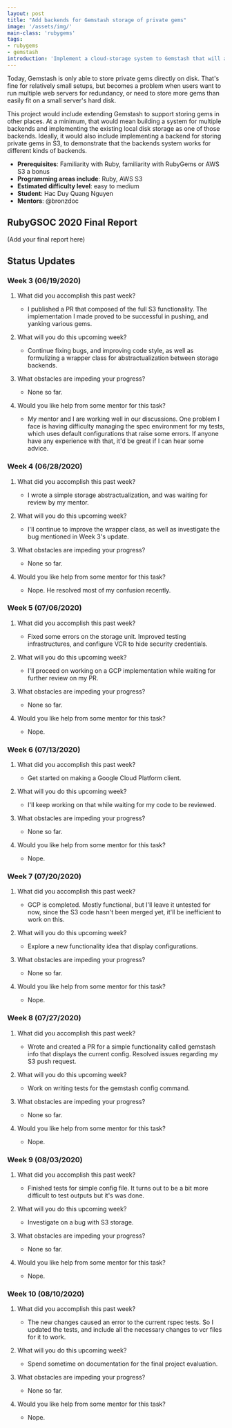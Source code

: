 ```yaml
---
layout: post
title: "Add backends for Gemstash storage of private gems"
image: '/assets/img/'
main-class: 'rubygems'
tags:
- rubygems
- gemstash
introduction: 'Implement a cloud-storage system to Gemstash that will allow gems to be shared, and used across internal machines effectively.'
---
```


Today, Gemstash is only able to store private gems directly on disk. That's fine for relatively small setups, but becomes a problem when users want to run multiple web servers for redundancy, or need to store more gems than easily fit on a small server's hard disk.

This project would include extending Gemstash to support storing gems in other places. At a minimum, that would mean building a system for multiple backends and implementing the existing local disk storage as one of those backends. Ideally, it would also include implementing a backend for storing private gems in S3, to demonstrate that the backends system works for different kinds of backends.

* **Prerequisites**: Familiarity with Ruby, familiarity with RubyGems or AWS S3 a bonus
* **Programming areas include**: Ruby, AWS S3
* **Estimated difficulty level**: easy to medium
* **Student**: Hac Duy Quang Nguyen
* **Mentors**: @bronzdoc

## RubyGSOC 2020 Final Report

(Add your final report here)

## Status Updates

### Week 3 (06/19/2020)

1. What did you accomplish this past week?
    - I published a PR that composed of the full S3 functionality. The implementation I made proved to be successful in pushing, and yanking various gems.

1. What will you do this upcoming week?
    - Continue fixing bugs, and improving code style, as well as formulizing a wrapper class for abstractualization between storage backends.

1. What obstacles are impeding your progress?
    - None so far.

1. Would you like help from some mentor for this task?
    - My mentor and I are working well in our discussions. One problem I face is having difficulty managing the spec environment for my tests, which uses default configurations that raise some errors. If anyone have any experience with that, it'd be great if I can hear some advice.
    
### Week 4 (06/28/2020)

1. What did you accomplish this past week?
    - I wrote a simple storage abstractualization, and was waiting for review by my mentor. 

1. What will you do this upcoming week?
    - I'll continue to improve the wrapper class, as well as investigate the bug mentioned in Week 3's update.

1. What obstacles are impeding your progress?
    - None so far.

1. Would you like help from some mentor for this task?
    - Nope. He resolved most of my confusion recently.

### Week 5 (07/06/2020)


1. What did you accomplish this past week?
    - Fixed some errors on the storage unit. Improved testing infrastructures, and configure VCR to hide security credentials.

1. What will you do this upcoming week?
    - I'll proceed on working on a GCP implementation while waiting for further review on my PR.

1. What obstacles are impeding your progress?
    - None so far.

1. Would you like help from some mentor for this task?
    - Nope.

### Week 6 (07/13/2020)


1. What did you accomplish this past week?
    - Get started on making a Google Cloud Platform client. 

1. What will you do this upcoming week?
    - I'll keep working on that while waiting for my code to be reviewed.

1. What obstacles are impeding your progress?
    - None so far.

1. Would you like help from some mentor for this task?
    - Nope.


### Week 7 (07/20/2020)

1. What did you accomplish this past week?
    - GCP is completed. Mostly functional, but I'll leave it untested for now, since the S3 code hasn't been merged yet, it'll be inefficient to work on this.

1. What will you do this upcoming week?
    - Explore a new functionality idea that display configurations.

1. What obstacles are impeding your progress?
    - None so far.

1. Would you like help from some mentor for this task?
    - Nope.

### Week 8 (07/27/2020)

1. What did you accomplish this past week?
    - Wrote and created a PR for a simple functionality called gemstash info that displays the current config. Resolved issues regarding my S3 push request.

1. What will you do this upcoming week?
    - Work on writing tests for the gemstash config command.

1. What obstacles are impeding your progress?
    - None so far.

1. Would you like help from some mentor for this task?
    - Nope.

### Week 9 (08/03/2020)

1. What did you accomplish this past week?
    - Finished tests for simple config file. It turns out to be a bit more difficult to test outputs but it's was done.

1. What will you do this upcoming week?
    - Investigate on a bug with S3 storage. 

1. What obstacles are impeding your progress?
    - None so far.

1. Would you like help from some mentor for this task?
    - Nope.

### Week 10 (08/10/2020)

1. What did you accomplish this past week?
    - The new changes caused an error to the current rspec tests. So I updated the tests, and include all the necessary changes to vcr files for it to work.

1. What will you do this upcoming week?
    - Spend sometime on documentation for the final project evaluation.

1. What obstacles are impeding your progress?
    - None so far.

1. Would you like help from some mentor for this task?
    - Nope.

